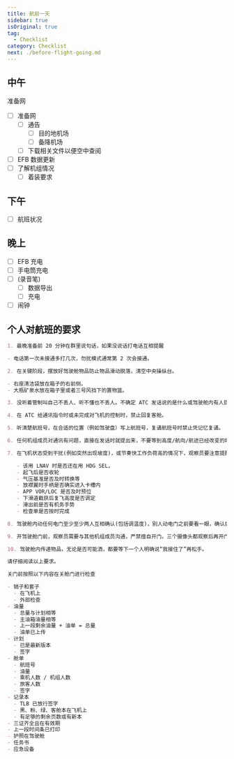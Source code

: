 ```yaml
---
title: 航前一天
sidebar: true
isOriginal: true
tag:
  - Checklist
category: Checklist
next: ./before-flight-going.md
---
```


## 中午

<MyChecklistItem itemID="1">
  准备网
</MyChecklistItem>

- [ ] 准备网
  - [ ] 通告
    - [ ] 目的地机场
    - [ ] 备降机场
  - [ ] 下载相关文件以便空中查阅
- [ ] EFB 数据更新
- [ ] 了解机组情况
  - [ ] 着装要求

## 下午

- [ ] 航班状况

## 晚上

- [ ] EFB 充电
- [ ] 手电筒充电
- [ ] (录音笔)
  - [ ] 数据导出
  - [ ] 充电
- [ ] 闹钟

## 个人对航班的要求

```markdown
1. 最晚准备前 20 分钟在群里说句话，如果没说话打电话互相提醒

- 电话第一次未接通多打几次，勿扰模式通常第 2 次会接通。

2. 在关键阶段，摆放好驾驶舱物品防止物品滑动脱落，清空中央操纵台。

- 右座清洁袋放在箱子的右前侧。
- 大瓶矿泉水放在箱子里或者三号风挡下的置物篮。

3. 没听着管制叫自己不丢人、听不懂也不丢人。不确定 ATC 发话说的是什么或驾驶舱内有人提出没听懂，不要回复 ATC，或者直接 say again(建议不带航班号)。严禁已读乱回。

4. 在 ATC 给通讯指令时或未完成对飞机的控制时，禁止回复客舱。

5. 听清楚航班号，在合适的位置（例如驾驶盘）写上航班号，复诵航班号时禁止凭记忆复诵。

6. 任何机组成员对通讯有问题，直接在发话时就提出来，不要等到高度/航向/航迹已经改变的时候再提出。

7. 在飞机状态受到干扰(例如突然出现坡度)，或节奏快工作负荷高的情况下，观察员要注意提醒程序，三人的注意力不要都放在一件事上，例如

   - 该用 LNAV 时是否还在用 HDG SEL，
   - 起飞后是否收轮
   - 气压基准是否及时转换等
   - 放襟翼时手柄是否确实进入卡槽内
   - APP VOR/LOC 是否及时预位
   - 下滑道截获后复飞高度是否调定
   - 滑出前是否有机务手势
   - 检查单是否按时完成

8. 驾驶舱内动任何电门至少至少两人互相确认(包括调温度)，别人动电门之前要看一眼，确认后等一秒再动。如果来不及互相确认，则自己必须确保动的是对的，再跟其他人沟通。

9. 开驾驶舱门前，观察员需要与其他机组成员沟通，严禁擅自开门。三个摄像头都观察后再开门。

10. 驾驶舱内传递物品，无论是否可能洒，都要等下一个人明确说“我接住了”再松手。

请仔细阅读以上要求。
```

```markdown
关门前按照以下内容在关舱门进行检查

- 销子和套子
  - 在飞机上
  - 外部检查
- 油量
  - 总量与计划相等
  - 主油箱油量相等
  - 上一段剩余油量 + 油单 = 总量
  - 油单已上传
- 计划
  - 已是最新版本
  - 签字
- 舱单
  - 航班号
  - 油量
  - 乘机人数 / 机组人数
  - 旅客人数
  - 签字
- 记录本
  - TLB 已放行签字
  - 黑、粉、绿、客舱本在飞机上
  - 有足够的剩余页数或有新本
- 三证齐全且在有效期
- 上一段时间条已打印
- 护照在驾驶舱
- 任务书
- 应急设备
```
